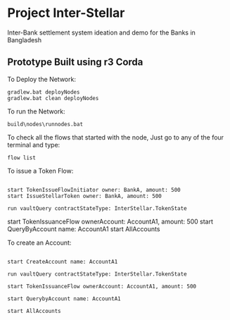 # Project Inter-Stellar
Inter-Bank settlement system ideation and demo for the Banks in Bangladesh

Prototype Built using r3 Corda
---
To Deploy the Network:

```
gradlew.bat deployNodes
gradlew.bat clean deployNodes

```

To run the Network:

```
build\nodes\runnodes.bat
```

To check all the flows that started with the node, Just go to any of the four terminal and type:

`flow list`

To issue a Token Flow:

```

start TokenIssueFlowInitiator owner: BankA, amount: 500 
start IssueStellarToken owner: BankA, amount: 500 

run vaultQuery contractStateType: InterStellar.TokenState

```


start TokenIssuanceFlow ownerAccount: AccountA1, amount: 500
start QueryByAccount name: AccountA1
start AllAccounts



To create an Account:

```

start CreateAccount name: AccountA1

run vaultQuery contractStateType: InterStellar.TokenState

start TokenIssuanceFlow ownerAccount: AccountA1, amount: 500

start QuerybyAccount name: AccountA1

start AllAccounts
```